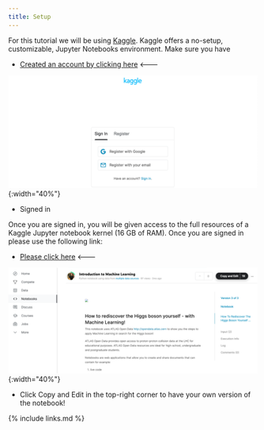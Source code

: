 ```yaml
---
title: Setup
---
```

For this tutorial we will be using [Kaggle](https://www.kaggle.com/). Kaggle offers a no-setup, customizable, Jupyter Notebooks environment. Make sure you have

* [Created an account by clicking here](https://www.kaggle.com/account/login?phase=startRegisterTab&returnUrl=%2F) <---

![Kaggle register](plots/Kaggle_register.png){:width="40%"}

* Signed in

Once you are signed in, you will be given access to the full resources of a Kaggle Jupyter notebook kernel (16 GB of RAM). Once you are signed in please use the following link:

* [Please click here](https://www.kaggle.com/meirinevans/introduction-to-machine-learning/edit) <---

![Copy and Edit](plots/copy_edit.png){:width="40%"}

* Click Copy and Edit in the top-right corner to have your own version of the notebook!

{% include links.md %}
